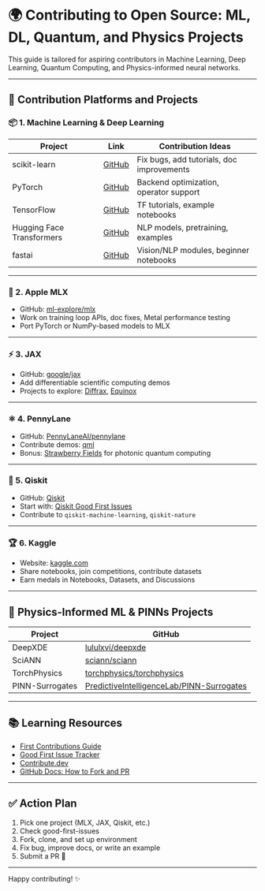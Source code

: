 
# 🌍 Contributing to Open Source: ML, DL, Quantum, and Physics Projects

This guide is tailored for aspiring contributors in Machine Learning, Deep Learning, Quantum Computing, and Physics-informed neural networks.

---

## 🚀 Contribution Platforms and Projects

### 📦 1. Machine Learning & Deep Learning

| Project | Link | Contribution Ideas |
|--------|------|---------------------|
| scikit-learn | [GitHub](https://github.com/scikit-learn/scikit-learn) | Fix bugs, add tutorials, doc improvements |
| PyTorch | [GitHub](https://github.com/pytorch/pytorch) | Backend optimization, operator support |
| TensorFlow | [GitHub](https://github.com/tensorflow/tensorflow) | TF tutorials, example notebooks |
| Hugging Face Transformers | [GitHub](https://github.com/huggingface/transformers) | NLP models, pretraining, examples |
| fastai | [GitHub](https://github.com/fastai/fastai) | Vision/NLP modules, beginner notebooks |

---

### 🍏 2. Apple MLX

- GitHub: [ml-explore/mlx](https://github.com/ml-explore/mlx)
- Work on training loop APIs, doc fixes, Metal performance testing
- Port PyTorch or NumPy-based models to MLX

---

### ⚡ 3. JAX

- GitHub: [google/jax](https://github.com/google/jax)
- Add differentiable scientific computing demos
- Projects to explore: [Diffrax](https://github.com/patrick-kidger/diffrax), [Equinox](https://github.com/patrick-kidger/equinox)

---

### ⚛️ 4. PennyLane

- GitHub: [PennyLaneAI/pennylane](https://github.com/PennyLaneAI/pennylane)
- Contribute demos: [qml](https://github.com/PennyLaneAI/qml)
- Bonus: [Strawberry Fields](https://github.com/XanaduAI/strawberryfields) for photonic quantum computing

---

### 🔗 5. Qiskit

- GitHub: [Qiskit](https://github.com/Qiskit)
- Start with: [Qiskit Good First Issues](https://github.com/Qiskit/qiskit/issues?q=is%3Aissue+label%3A%22good+first+issue%22)
- Contribute to `qiskit-machine-learning`, `qiskit-nature`

---

### 🏆 6. Kaggle

- Website: [kaggle.com](https://www.kaggle.com/)
- Share notebooks, join competitions, contribute datasets
- Earn medals in Notebooks, Datasets, and Discussions

---

## 🔬 Physics-Informed ML & PINNs Projects

| Project | GitHub |
|--------|--------|
| DeepXDE | [lululxvi/deepxde](https://github.com/lululxvi/deepxde) |
| SciANN | [sciann/sciann](https://github.com/sciann/sciann) |
| TorchPhysics | [torchphysics/torchphysics](https://github.com/torchphysics/torchphysics) |
| PINN-Surrogates | [PredictiveIntelligenceLab/PINN-Surrogates](https://github.com/PredictiveIntelligenceLab/PINN-Surrogates) |

---

## 📚 Learning Resources

- [First Contributions Guide](https://firstcontributions.github.io/)
- [Good First Issue Tracker](https://goodfirstissue.dev/)
- [Contribute.dev](https://contribute.dev/)
- [GitHub Docs: How to Fork and PR](https://docs.github.com/en/get-started/quickstart/fork-a-repo)

---

## ✅ Action Plan

1. Pick one project (MLX, JAX, Qiskit, etc.)
2. Check good-first-issues
3. Fork, clone, and set up environment
4. Fix bug, improve docs, or write an example
5. Submit a PR 🚀

---

Happy contributing! ✨
